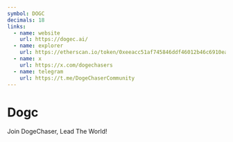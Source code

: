 ```yaml
---
symbol: DOGC
decimals: 18
links:
  - name: website
    url: https://dogec.ai/
  - name: explorer
    url: https://etherscan.io/token/0xeeacc51af745846ddf46012b46c6910ea9b12898
  - name: x
    url: https://x.com/dogechasers
  - name: telegram
    url: https://t.me/DogeChaserCommunity
---
```


# Dogc

Join DogeChaser, Lead The World!
